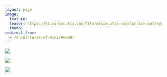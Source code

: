 ```yaml
---
layout: page
image:
  feature:
  teaser: https://b2.minimuutti.com/file/minimuutti-com/luontokuvat/syksy/IMG_1167-245px.jpg
  thumb:
redirect_from:
  - /en/pictures-of-miki/00008/
---
```


![](https://b2.minimuutti.com/file/minimuutti-com/luontokuvat/syksy/IMG_1170-800px.jpg)

![](https://b2.minimuutti.com/file/minimuutti-com/luontokuvat/syksy/IMG_1176-800px.jpg)

![](https://b2.minimuutti.com/file/minimuutti-com/luontokuvat/syksy/IMG_1167-800px.jpg)
